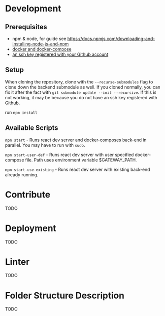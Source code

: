 # Development

## Prerequisites
* npm & node, for guide see https://docs.npmjs.com/downloading-and-installing-node-js-and-npm
* [docker and docker-compose](https://docs.docker.com/install/linux/docker-ce/ubuntu/)
* [an ssh key registered with your Github account](https://help.github.com/en/articles/adding-a-new-ssh-key-to-your-github-account)

## Setup
When cloning the repository, clone with the `--recurse-submodules` flag to clone down the backend submodule as well. If you cloned normally, you can fix it after the fact with `git submodule update --init --recursive`. If this is not working, it may be because you do not have an ssh key registered with Github.

run `npm install`

## Available Scripts
`npm start` - Runs react dev server and docker-composes back-end in parallel. You may have to run with `sudo`.

`npm start-user-def` - Runs react dev server with user specified docker-compose file. Path uses environment variable $GATEWAY_PATH.

`npm start-use-existing` - Runs react dev server with existing back-end already running.

# Contribute
TODO

# Deployment
TODO

# Linter
TODO

# Folder Structure Description
TODO
